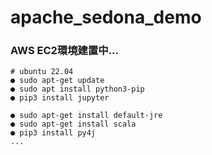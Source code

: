 # apache_sedona_demo


### AWS EC2環境建置中...

    # ubuntu 22.04
    ● sudo apt-get update
    ● sudo apt install python3-pip
    ● pip3 install jupyter
    
    ● sudo apt-get install default-jre
    ● sudo apt-get install scala
    ● pip3 install py4j
    ...
